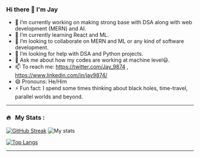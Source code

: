 ### Hi there 👋 I'm Jay


- 🔭 I’m currently working on making strong base with DSA along with web development (MERN) and AI.
- 🌱 I’m currently learning React and ML.
- 👯 I’m looking to collaborate on MERN and ML or any kind of software development.
- 🤔 I’m looking for help with  DSA and Python projects.
- 💬 Ask me about how my codes are working at machine level😃.
- 📫 To reach me: https://twitter.com/Jay_9874 , https://www.linkedin.com/in/jay9874/ 
- 😄 Pronouns: He/Him
- ⚡ Fun fact: I spend some times thinking about black holes, time-travel, parallel worlds and beyond.


---

### 🔥 &nbsp; My Stats :
[![GitHub Streak](http://github-readme-streak-stats.herokuapp.com?user=Jay9874&theme=dark&background=000000)](https://git.io/streak-stats)
![My stats](https://github-readme-stats.vercel.app/api?username=Jay9874&show_icons=true&theme=dark)

[![Top Langs](https://github-readme-stats.vercel.app/api/top-langs/?username=Jay9874&layout=compact&theme=vision-friendly-dark)](https://github.com/anuraghazra/github-readme-stats)

---
